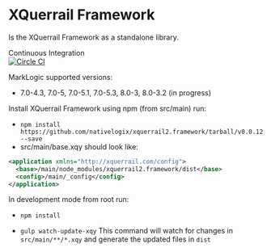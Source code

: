 XQuerrail Framework
===================

Is the XQuerrail Framework as a standalone library.

Continuous Integration  
[![Circle CI](https://circleci.com/gh/nativelogix/xquerrail2.framework/tree/master.svg?style=svg)](https://circleci.com/gh/nativelogix/xquerrail2.framework/tree/master)

MarkLogic supported versions:  
- 7.0-4.3, 7.0-5, 7.0-5.1, 7.0-5.3, 8.0-3, 8.0-3.2 (in progress)  

Install XQuerrail Framework using npm (from src/main) run:
- ```npm install https://github.com/nativelogix/xquerrail2.framework/tarball/v0.0.12 --save```
- src/main/base.xqy should look like:
```xml
<application xmlns="http://xquerrail.com/config">
  <base>/main/node_modules/xquerrail2.framework/dist</base>
  <config>/main/_config</config>
</application>
```
In development mode from root run: 
- ```npm install```

- ```gulp watch-update-xqy```
This command will watch for changes in ```src/main/**/*.xqy``` and generate the updated files in ```dist```
